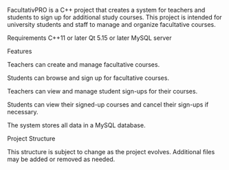 FacultativPRO is a C++ project that creates a system for teachers and students to sign up for additional study courses. This project is intended for university students and staff to manage and organize facultative courses.


Requirements
C++11 or later
Qt 5.15 or later
MySQL server


Features

Teachers can create and manage facultative courses.

Students can browse and sign up for facultative courses.

Teachers can view and manage student sign-ups for their courses.

Students can view their signed-up courses and cancel their sign-ups if necessary.

The system stores all data in a MySQL database.


Project Structure

This structure is subject to change as the project evolves. Additional files may be added or removed as needed.

